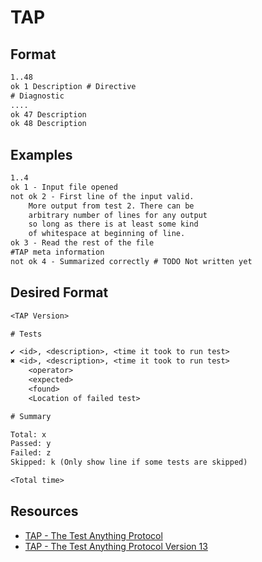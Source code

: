 # TAP

## Format

```txt
1..48
ok 1 Description # Directive
# Diagnostic
....
ok 47 Description
ok 48 Description
```

## Examples

```txt
1..4
ok 1 - Input file opened
not ok 2 - First line of the input valid.
    More output from test 2. There can be
    arbitrary number of lines for any output
    so long as there is at least some kind
    of whitespace at beginning of line.
ok 3 - Read the rest of the file
#TAP meta information
not ok 4 - Summarized correctly # TODO Not written yet
```

## Desired Format

```txt
<TAP Version>

# Tests

✔ <id>, <description>, <time it took to run test>
✖ <id>, <description>, <time it took to run test>
    <operator>
    <expected>
    <found>
    <Location of failed test>

# Summary

Total: x
Passed: y
Failed: z
Skipped: k (Only show line if some tests are skipped)

<Total time>
```

## Resources

* [TAP - The Test Anything Protocol](https://testanything.org/tap-specification.html)
* [TAP - The Test Anything Protocol Version 13](https://testanything.org/tap-version-13-specification.html)

